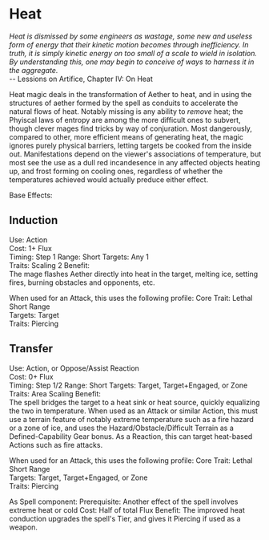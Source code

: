 # Heat

*Heat is dismissed by some engineers as wastage, some new and useless form of energy that their kinetic motion becomes through inefficiency. In truth, it is simply kinetic energy on too small of a scale to wield in isolation. By understanding this, one may begin to conceive of ways to harness it in the aggregate.*  
-- Lessions on Artifice, Chapter IV: On Heat

Heat magic deals in the transformation of Aether to heat, and in using the structures of aether formed by the spell as conduits to accelerate the natural flows of heat. Notably missing is any ability to *remove* heat; the Phyiscal laws of entropy are among the more difficult ones to subvert, though clever mages find tricks by way of conjuration. Most dangerously, compared to other, more efficient means of generating heat, the magic ignores purely physical barriers, letting targets be cooked from the inside out. Manifestations depend on the viewer's associations of temperature, but most see the use as a dull red incandesence in any affected objects heating up, and frost forming on cooling ones, regardless of whether the temperatures achieved would actually preduce either effect.

Base Effects:

## Induction
Use: Action  
Cost: 1+ Flux  
Timing: Step 1
Range: Short
Targets: Any 1  
Traits: Scaling 2
Benefit:  
The mage flashes Aether directly into heat in the target, melting ice, setting fires, burning obstacles and opponents, etc.  

When used for an Attack, this uses the following profile:
Core Trait: Lethal  
Short Range  
Targets: Target  
Traits: Piercing  

## Transfer
Use: Action, or Oppose/Assist Reaction  
Cost: 0+ Flux  
Timing: Step 1/2
Range: Short
Targets: Target, Target+Engaged, or Zone  
Traits: Area Scaling
Benefit:  
The spell bridges the target to a heat sink or heat source, quickly equalizing the two in temperature. When used as an Attack or similar Action, this must use a terrain feature of notably extreme temperature such as a fire hazard or a zone of ice, and uses the Hazard/Obstacle/Difficult Terrain as a Defined-Capability Gear bonus. As a Reaction, this can target heat-based Actions such as fire attacks.

When used for an Attack, this uses the following profile:
Core Trait: Lethal  
Short Range  
Targets: Target, Target+Engaged, or Zone  
Traits: Piercing  

As Spell component:
Prerequisite: Another effect of the spell involves extreme heat or cold
Cost: Half of total Flux
Benefit: The improved heat conduction upgrades the spell's Tier, and gives it Piercing if used as a weapon.